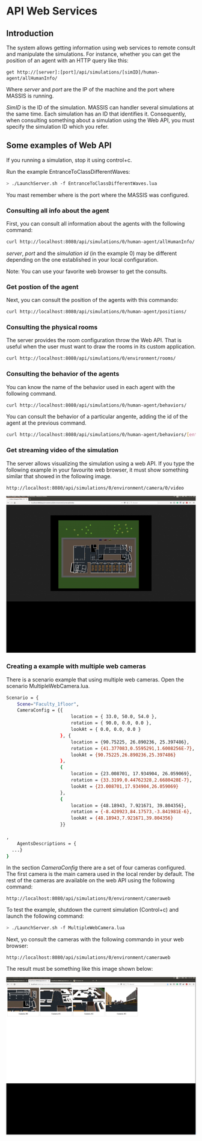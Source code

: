 # API Web Services

## Introduction

The system allows getting information using web services to remote consult and manipulate the simulations. For instance, whether you can get the position of an agent with an HTTP query like this:

```
get http://[server]:[port]/api/simulations/[simID]/human-agent/allHumanInfo/
```

Where *server* and *port* are the IP of the machine and the port where MASSIS is running. 

*SimID* is the ID of the simulation. MASSIS can handler several simulations at the same time. Each simulation has an ID that identifies it. Consequently, when consulting something about a simulation using the Web API, you must specify the simulation ID which you refer.


## Some examples of Web API

If you running a simulation, stop it using control+c.

Run the example EntranceToClassDifferentWaves:

```bash
> ./LaunchServer.sh -f EntranceToClassDifferentWaves.lua
```

You mast remember where is the port where the MASSIS was configured. 


### Consulting all info about the agent

First, you can consult all information about the agents with the following command:


```bash
curl http://localhost:8080/api/simulations/0/human-agent/allHumanInfo/
```


*server*, *port* and the *simulation id* (in the example 0) may be different depending on the one established in your local configuration.

Note: You can use your favorite web browser to get the consults.

### Get postion of the agent

Next, you can consult the position of the agents with this commando:

```bash
curl http://localhost:8080/api/simulations/0/human-agent/positions/
```


### Consulting the physical rooms

The server provides the room configuration throw the Web API. That is useful when the user must want to draw the rooms in its custom application. 

```bash
curl http://localhost:8080/api/simulations/0/environment/rooms/
```


### Consulting the behavior of the agents

You can know the name of the behavior used in each agent with the following command.

```bash
curl http://localhost:8080/api/simulations/0/human-agent/behaviors/
```

You can consult the behavior of a particular angente, adding the id of the agent at the previous command.


```bash
curl http://localhost:8080/api/simulations/0/human-agent/behaviors/[entityID]
```


### Get streaming video of the simulation

The server allows visualizing the simulation using a web API. If you type the following example in your favourite web browser, it must show something similar that showed in the following image.

```
http://localhost:8080/api/simulations/0/environment/camera/0/video
```

![Example of streaming video](img/streaming_video_example.png "Streaming video example")


### Creating a example with multiple web cameras

There is a scenario example that using multiple web cameras. Open the scenario MultipleWebCamera.lua. 

```bash
Scenario = {
    Scene="Faculty_1floor",
    CameraConfig = {{
                        location = { 33.0, 50.0, 54.0 },
                        rotation = { 90.0, 0.0, 0.0 },
                        lookAt = { 0.0, 0.0, 0.0 }
                    }, {
                        location = {90.75225, 26.890236, 25.397486},
                        rotation = {41.377083,0.5595291,1.6008256E-7},
                        lookAt = {90.75225,26.890236,25.397486}
                    },
                    {
                        location = {23.008701, 17.934904, 26.059069},
                        rotation = {33.3199,0.44762328,2.6680428E-7},
                        lookAt = {23.008701,17.934904,26.059069}
                    },
                    {
                        location = {48.18943, 7.921671, 39.804356},
                        rotation = {-8.420923,84.17573,-3.841981E-6},
                        lookAt = {48.18943,7.921671,39.804356}
                    }}

,
    AgentsDescriptions = {
  ...}
}
```

In the section *CameraConfig* there are a set of four cameras configured. The first camera is the main camera used in the local render by default. The rest of the cameras are available on the web API using the following command:

```
http://localhost:8080/api/simulations/0/environment/cameraweb
```

To test the example, shutdown the current simulation (Control+c) and launch the following command:

```bash
> ./LaunchServer.sh -f MultipleWebCamera.lua
```

Next, yo consult the cameras with the following commando in your web browser:

```
http://localhost:8080/api/simulations/0/environment/cameraweb
```

The result must be something like this image shown below:


![Example of multiple web cameras](img/MultipleWebCameras.png "Streaming video with multiple cameras")

